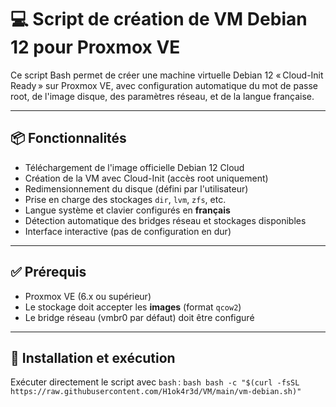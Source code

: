 # 💻 Script de création de VM Debian 12 pour Proxmox VE

Ce script Bash permet de créer une machine virtuelle Debian 12 « Cloud-Init Ready » sur Proxmox VE, avec configuration automatique du mot de passe root, de l'image disque, des paramètres réseau, et de la langue française.

---

## 📦 Fonctionnalités

- Téléchargement de l'image officielle Debian 12 Cloud
- Création de la VM avec Cloud-Init (accès root uniquement)
- Redimensionnement du disque (défini par l'utilisateur)
- Prise en charge des stockages `dir`, `lvm`, `zfs`, etc.
- Langue système et clavier configurés en **français**
- Détection automatique des bridges réseau et stockages disponibles
- Interface interactive (pas de configuration en dur)

---

## ✅ Prérequis

- Proxmox VE (6.x ou supérieur)
- Le stockage doit accepter les **images** (format `qcow2`)
- Le bridge réseau (vmbr0 par défaut) doit être configuré

---

## 🚀 Installation et exécution

Exécuter directement le script avec `bash` : ```bash
bash -c "$(curl -fsSL https://raw.githubusercontent.com/H1ok4r3d/VM/main/vm-debian.sh)"```
